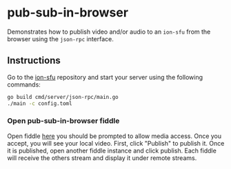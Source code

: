 # pub-sub-in-browser

Demonstrates how to publish video and/or audio to an `ion-sfu` from the browser using the `json-rpc` interface.

## Instructions

Go to the [ion-sfu](https://github.com/pion/ion-sfu) repository and start your server using the following commands:

```bash
go build cmd/server/json-rpc/main.go
./main -c config.toml
```

### Open pub-sub-in-browser fiddle

Open fiddle [here](https://jsfiddle.net/8gcrvojw/) you should be prompted to allow media access. Once you accept, you will see your local video. First, click "Publish" to publish it. Once it is published, open another fiddle instance and click publish. Each fiddle will receive the others stream and display it under remote streams.
